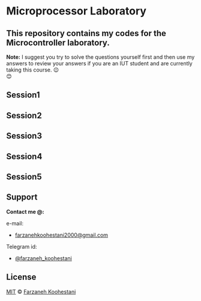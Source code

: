 # Microprocessor Laboratory

## This repository contains my codes for the Microcontroller laboratory.

**Note:** I suggest you try to solve the questions yourself first and then use my answers to review your answers if you are an IUT student and are currently taking this course.
&#128521;	
&#128522;	

## Session1


## Session2


## Session3


## Session4


## Session5


## Support

**Contact me @:**

e-mail:

* farzanehkoohestani2000@gmail.com

Telegram id:

* [@farzaneh_koohestani](https://t.me/farzaneh_koohestani)

## License
[MIT](https://github.com/fark00/Micro-Lab/blob/master/LICENSE)
&#0169; 
[Farzaneh Koohestani](https://github.com/fark00)


